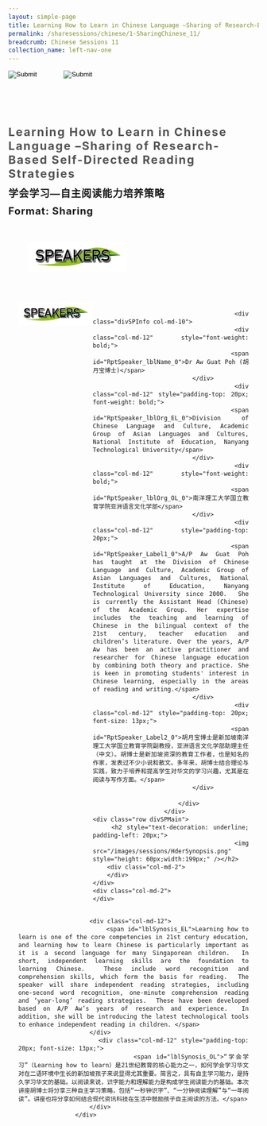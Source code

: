 ```yaml
---
layout: simple-page
title: Learning How to Learn in Chinese Language –Sharing of Research-Based Self-Directed Reading Strategies
permalink: /sharesessions/chinese/1-SharingChinese_11/
breadcrumb: Chinese Sessions 11
collection_name: left-nav-one
---
```




<input type="image" name="btnBack" id="btnBack" onclick="goBack()" src="/images/btnBack.png" style="height:70px;">
<input type="image" name="btnRegister" id="btnRegister" src="/images/btnClosed.png"
    style="height:70px;padding-left: 50px;" />

<link href="/misc/bootstrap.min.css" rel="stylesheet" />
<link href="/misc/Site.css" rel="stylesheet" />
<style>
    .divSPMain {
        padding: 20px;
        padding-top: 20px;
        text-align: justify;
        border-radius: 20px;
    }
    .divSPInfo {
        padding-top: 1px;
    }
</style>
<script>
        function goBack() {
          window.history.back();
        }
        </script>
        
<div id="PanelSess">
    <div class="col-md-12" style="padding-top: 40px;">
        <b>
            <span id="lblTitle_EL" style="font-weight: bold; font-size: 23px; letter-spacing: 2px; color: #525252">
                Learning How to Learn in Chinese Language –Sharing of Research-Based Self-Directed Reading Strategies</span></b>
    </div>
    <div class="col-md-12" style="padding-top: 10px;">
        <span id="lblTitle_OL" style="font-weight: bold; font-size: 20px; letter-spacing: 1px;">
        学会学习—自主阅读能力培养策略</span>
    </div>
    <div class="col-md-12" style="padding-top: 10px;">
        <span id="tblFormat" style="font-weight: bold; font-size: 20px; letter-spacing: 1px;"><b>Format:</b>
            Sharing</span>
    </div>
    <div class="row divSPMain">
        <h2 style="text-decoration: underline; padding-left: 20px;">
            <img src="/images/sessions/HDerSpeakers.png" style="height: 60px;width:199px;" /></h2>
        <div class="col-md-2">
        </div>
    </div>
<div class="row divSPMain">
                            <div class="col-md-2">
                                <img id="RptSpeaker_Img_0" src="/images/sessions/HDerSpeakers.png" style="float: left; width: 150px;" />
                            </div>

                            <div class="divSPInfo col-md-10">
                                <div class="col-md-12" style="font-weight: bold;">
                                    <span id="RptSpeaker_lblName_0">Dr Aw Guat Poh (胡月宝博士)</span>
                                </div>
                                <div class="col-md-12" style="padding-top: 20px; font-weight: bold;">
                                    <span id="RptSpeaker_lblOrg_EL_0">Division of Chinese Language and Culture, Academic Group of Asian Languages and Cultures, National Institute of Education, Nanyang Technological University</span>
                                </div>
                                <div class="col-md-12" style="font-weight: bold;">
                                    <span id="RptSpeaker_lblOrg_OL_0">南洋理工大学国立教育学院亚洲语言文化学部</span>
                                </div>
                                <div class="col-md-12" style="padding-top: 20px;">
                                    <span id="RptSpeaker_Label1_0">A/P Aw Guat Poh has taught at the Division of Chinese Language and Culture, Academic Group of Asian Languages and Cultures, National Institute of Education, Nanyang Technological University since 2000.  She is currently the Assistant Head (Chinese) of the Academic Group. Her expertise includes the teaching and learning of Chinese in the bilingual context of the 21st century, teacher education and children’s literature. Over the years, A/P Aw has been an active practitioner and researcher for Chinese language education by combining both theory and practice. She is keen in promoting students' interest in Chinese learning, especially in the areas of reading and writing.</span>
                                </div>
                                <div class="col-md-12" style="padding-top: 20px; font-size: 13px;">
                                    <span id="RptSpeaker_Label2_0">胡月宝博士是新加坡南洋理工大学国立教育学院副教授，亚洲语言文化学部助理主任（中文）。胡博士是新加坡资深的教育工作者，也是知名的作家，发表过不少小说和散文。多年来，胡博士结合理论与实践，致力于培养和提高学生对华文的学习兴趣，尤其是在阅读与写作方面。</span>
                                </div>

                            </div>
                        </div>
    <div class="row divSPMain">
        <h2 style="text-decoration: underline; padding-left: 20px;">
            <img src="/images/sessions/HderSynopsis.png" style="height: 60px;width:199px;" /></h2>
        <div class="col-md-2">
        </div>
    </div>
    <div class="col-md-2">
    </div>
   <div class="divSPInfo col-md-10">

                        <div class="col-md-12">
                            <span id="lblSynosis_EL">Learning how to learn is one of the core competencies in 21st century education, and learning how to learn Chinese is particularly important as it is a second language for many Singaporean children.  In short, independent learning skills are the foundation to learning Chinese.  These include word recognition and comprehension skills, which form the basis for reading.  The speaker will share independent reading strategies, including one-second word recognition, one-minute comprehension reading and ‘year-long’ reading strategies.  These have been developed based on A/P Aw’s years of research and experience.  In addition, she will be introducing the latest technological tools to enhance independent reading in children. </span>
                        </div>
                        <div class="col-md-12" style="padding-top: 20px; font-size: 13px;">
                            <span id="lblSynosis_OL">“学会学习”（Learning how to learn）是21世纪教育的核心能力之一，如何学会学习华文对在二语环境中生长的新加坡孩子来说显得尤其重要。简言之，具有自主学习能力，是持久学习华文的基础。以阅读来说，识字能力和理解能力是构成学生阅读能力的基础。本次讲座胡博士将分享三种自主学习策略，包括“一秒钟识字”、“一分钟阅读理解”与“一年阅读”。讲座也将分享如何结合现代资讯科技在生活中鼓励孩子自主阅读的方法。</span>
                        </div>
                    </div>

</div>
